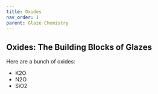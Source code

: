 ```yaml
---
title: Oxides
nav_order: 1
parent: Glaze Chemistry
---
```

## Oxides: The Building Blocks of Glazes

Here are a bunch of oxides:
- K2O
- N2O
- SiO2
